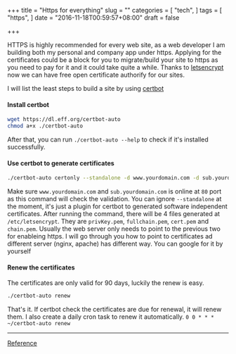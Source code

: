 +++
title = "Https for everything"
slug = ""
categories = [
  "tech",
]
tags = [
  "https",
]
date = "2016-11-18T00:59:57+08:00"
draft = false

+++


HTTPS is highly recommended for every web site, as a web developer I am building both my personal
and company app under https. Applying for the certificates could be a block for you to migrate/build
your site to https as you need to pay for it and it could take quite a while. Thanks to [letsencrypt](https://letsencrypt.org/) 
now we can have free open certificate authorify for our sites.

I will list the least steps to build a site by using [certbot](https://certbot.eff.org/) 

#### Install certbot

```sh
wget https://dl.eff.org/certbot-auto
chmod a+x ./certbot-auto
```

After that, you can run `./certbot-auto --help` to check if it's installed successfully.

#### Use certbot to generate certificates

```sh
./certbot-auto certonly --standalone -d www.yourdomain.com -d sub.yourdomain.com
```

Make sure `www.yourdomain.com` and `sub.yourdomain.com` is online at `80` port as this command will
check the validation. You can ignore `--standalone` at the moment, it's just a plugin
for certbot to generated software independent certificates. After running the command, there will be 4 files generated
at `/etc/letsencrypt`. They are `privKey.pem`, `fullchain.pem`, `cert.pem` and `chain.pem`.
Usually the web server only needs to point to the previous two for enableing https.
I will go through you how to point to certificates ad different server (nginx, apache) has different way.
You can google for it by yourself

#### Renew the certificates

The certificates are only valid for 90 days, luckily the renew is easy.

```sh
./certbot-auto renew
```

That's it. If certbot check the certificates are due for renewal, it will renew them.
I also create a daily cron task to renew it automatically.
`0 0 * * * ~/certbot-auto renew`

---

[Reference](https://certbot.eff.org/docs/using.html#getting-certificates-and-choosing-plugins)

